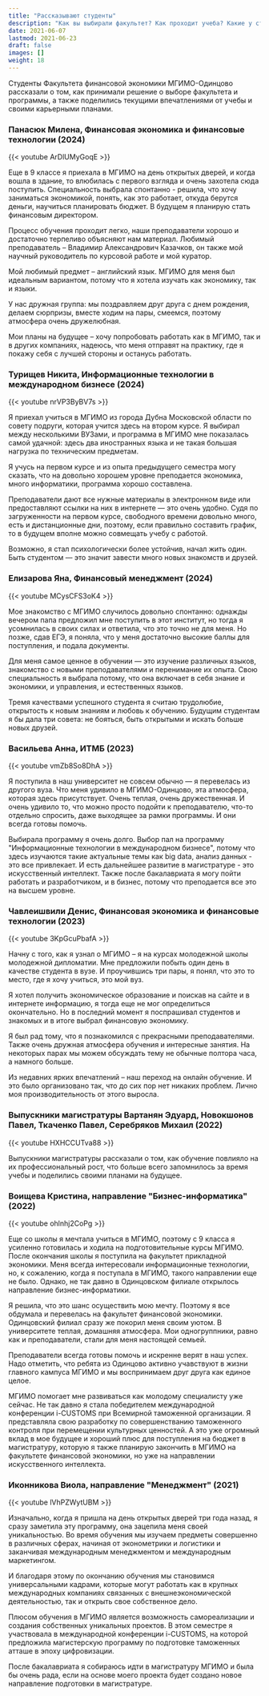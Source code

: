 ```yaml
---
title: "Рассказывают студенты"
description: "Как вы выбирали факультет? Как проходит учеба? Какие у студентов карьерные планы?"
date: 2021-06-07
lastmod: 2021-06-23
draft: false
images: []
weight: 18
---
```


Студенты Факультета финансовой экономики МГИМО-Одинцово рассказали о том, как принимали решение о выборе факультета и программы, а также поделились текущими впечатлениями от учебы и своими карьерными планами.

### Панасюк Милена, Финансовая экономика и финансовые технологии (2024)

{{< youtube ArDlUMyGoqE >}}

<p>

Еще в 9 классе я приехала в МГИМО на день открытых дверей,​ и когда вошла в здание, то влюбилась с первого взгляда и очень захотела сюда поступить. Специальность выбрала спонтанно - решила, что хочу заниматься экономикой, понять, как это работает, откуда берутся деньги, научиться планировать бюджет. В будущем я планирую стать финансовым директором.

Процесс обучения проходит легко, наши преподаватели хорошо и достаточно терпеливо объясняют нам материал. Любимый преподаватель – Владимир Александрович Казачков, он также мой научный руководитель по курсовой работе и мой куратор.

Мой любимый предмет – английский язык. МГИМО для меня был идеальным вариантом, потому что я хотела изучать как экономику, так и языки.

У нас дружная группа: мы поздравляем друг друга с днем рождения, делаем сюрпризы, вместе ходим на пары, смеемся, поэтому атмосфера очень дружелюбная.

Мои планы на будущее – хочу​ попробовать работать как в МГИМО, так и в других​ компаниях, надеюсь, что меня отправят на практику, где я покажу себя с лучшей стороны и останусь работать.

### Турищев Никита, Информационные технологии в международном бизнесе (2024)

{{< youtube nrVP3ByBV7s >}}

<p>

Я приехал учиться в МГИМО из города Дубна Московской области по совету подруги, которая учится здесь на втором курсе. Я выбирал между несколькими ВУЗами, и программа в МГИМО мне показалась самой удачной: здесь два иностранных языка и не такая большая нагрузка по техническим предметам.

Я учусь на первом курсе и из опыта предыдущего семестра могу сказать, что на довольно хорошем уровне преподается экономика, много информатики, программа хорошо составлена.

Преподаватели дают все нужные материалы в электронном виде или предоставляют ссылки на них в интернете — это очень удобно. Судя по загруженности на первом курсе, свободного времени довольно много, есть и дистанционные дни, поэтому, если правильно составить график, то в будущем вполне можно совмещать учебу с работой.

Возможно, я стал психологически более устойчив, начал жить один. Быть студентом — это значит завести много новых знакомств и друзей.

### Елизарова Яна, Финансовый менеджмент (2024)

{{< youtube MCysCFS3oK4 >}}

<p>

Мое знакомство с МГИМО случилось довольно спонтанно: однажды вечером папа предложил мне поступить в этот институт, но тогда я усомнилась в своих силах и ответила, что это точно не для меня. Но
позже, сдав ЕГЭ, я поняла, что у меня достаточно высокие баллы для поступления, и подала документы.

Для меня самое ценное в обучении — это изучение различных языков, знакомство с новыми преподавателями и перенимание их опыта. Свою специальность я выбрала потому, что она включает в себя
знание и экономики, и управления, и естественных языков.

Тремя качествами успешного студента я считаю трудолюбие, открытость к новым знаниям и любовь к обучению. Будущим студентам я бы дала три совета: не бояться, быть открытыми
и искать больше новых друзей.

### Васильева Анна, ИТМБ (2023)

{{< youtube vmZb8So8DhA >}}

<p>

Я поступила в наш университет не совсем обычно — я перевелась из другого вуза. Что меня удивило в МГИМО-Одинцово, эта атмосфера, которая здесь присутствует. Очень теплая, очень дружественная. И очень удивило то, что можно просто подойти к преподавателю, что-то отдельно спросить, даже выходящее за рамки программы. И они всегда готовы помочь.

Выбирала программу я очень долго. Выбор пал на программу "Информационные технологии в международном бизнесе", потому что здесь изучаются такие актуальные темы как big data, анализ данных - это все привлекает. И есть дальнейшее развитие в магистратуре - это искусственный интеллект. Также после бакалавриата я могу пойти работать и разработчиком, и в бизнес, потому что преподается все это на высшем уровне.

### Чавлеишвили Денис, Финансовая экономика и финансовые технологии (2023)

{{< youtube 3KpGcuPbafA >}}

<p>

Начну с того, как я узнал о МГИМО – я на курсах молодежной школы молодежной дипломатии. Мне предложили побыть один день в качестве студента в вузе. И проучившись три пары, я понял, что это то место, где я хочу учиться, это мой вуз.

Я хотел получить экономическое образование и поискав на сайте и в интернете информацию, я тогда еще не мог определиться окончательно. Но в последний момент я поспрашивал студентов и знакомых и в итоге выбрал финансовую экономику.

Я был рад тому, что я познакомился с прекрасными преподавателями. Также очень дружная атмосфера обучения и интересные занятия. На некоторых парах мы можем обсуждать тему не обычные полтора часа, а намного больше.

Из недавних ярких впечатлений – наш переход на онлайн обучение. И это было организовано так, что до сих пор нет никаких проблем. Лично моя производительность от этого выросла.

### Выпускники магистратуры Вартанян Эдуард, Новокшонов Павел, Ткаченко Павел, Серебряков Михаил (2022)

{{< youtube HXHCCUTva88 >}}

Выпускники магистратуры рассказали о том, как обучение повлияло на их профессиональный рост, что больше всего запомнилось за время учебы и поделились своими планами на будущее.

### Воищева Кристина, направление "Бизнес-информатика" (2022)

{{< youtube ohlnhj2CoPg >}}

<p>

Еще со школы я мечтала учиться в МГИМО, поэтому с 9 класса я усиленно готовилась и ходила на подготовительные курсы МГИМО. После окончания школы я поступила на факультет прикладной экономики. Меня всегда интересовали информационные технологии, но, к сожалению, когда я поступала в МГИМО, такого направлении еще не было. Однако, не так давно в Одинцовском филиале открылось направление бизнес-информатики.

Я решила, что это шанс осуществить мою мечту. Поэтому я все обдумала и перевелась на факультет финансовой экономики. Одинцовский филиал сразу же покорил меня своим уютом. В университете теплая, домашняя атмосфера. Мои одногруппники, равно как и преподаватели, стали для меня настоящей семьей.

Преподаватели всегда готовы помочь и искренне верят в наш успех. Надо отметить, что ребята из Одинцово активно учавствуют в жизни главного кампуса МГИМО и мы воспринимаем друг друга как единое целое.

МГИМО помогает мне развиваться как молодому специалисту уже сейчас. Не так давно я стала победителем международной конференции i-CUSTOMS при Всемирной таможенной организации. Я представляла свою разработку по совершенстванию таможенного контроля при перемещении культурных ценностей. А это уже огромный вклад в мое будущее и хороший плюс для поступления на бюджет в магистратуру, которую я также планирую закончить в МГИМО на факультете финансовой экономики, но уже на направлении искусственного интеллекта.

### Иконникова Виола, направление "Менеджмент" (2021)

{{< youtube lVhPZWytUBM >}}

<p>

Изначально, когда я пришла на день открытых дверей три года назад, я сразу заметила эту программу, она зацепила меня своей уникальностью. Во время обучения мы изучаем предметы совершенно в различных сферах, начиная от эконометрики и логистики и заканчивая международным менеджментом и международным маркетингом.

И благодаря этому по окончанию обучения мы становимся универсальными кадрами, которые могут работать как в крупных международных компаниях связанных с внешнеэкономической деятельностью, так и открыть свое собственное дело.

Плюсом обучения в МГИМО является возможность самореализации и создания собственных уникальных проектов. В этом семестре я участвовала в международной конференции i-CUSTOMS, на которой предложила магистерскую программу по подготовке таможенных атташе в эпоху цифровизации.

После бакалавриата я собираюсь идти в магистратуру МГИМО и была бы очень рада, если на основе моего проекта будет создано новое направление подготовки в магистратуре.
